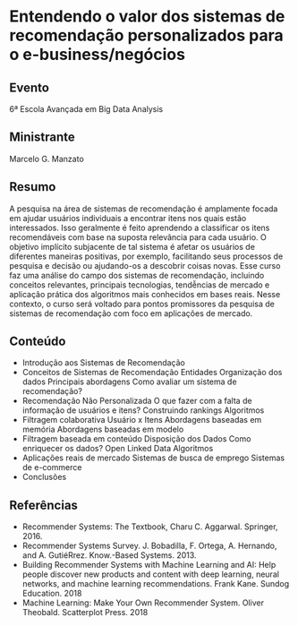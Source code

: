 # Entendendo o valor dos sistemas de recomendação personalizados para o e-business/negócios

## Evento
6ª Escola Avançada em Big Data Analysis

## Ministrante
Marcelo G. Manzato

## Resumo
A pesquisa na área de sistemas de recomendação é amplamente focada em ajudar usuários individuais a encontrar itens nos quais estão interessados. Isso geralmente é feito aprendendo a classificar os itens recomendáveis com base na suposta relevância para cada usuário. O objetivo implícito subjacente de tal sistema é afetar os usuários de diferentes maneiras positivas, por exemplo, facilitando seus processos de pesquisa e decisão ou ajudando-os a descobrir coisas novas. Esse curso faz uma análise do campo dos sistemas de recomendação, incluindo conceitos relevantes, principais tecnologias, tendễncias de mercado e aplicação prática dos algoritmos mais conhecidos em bases reais. Nesse contexto, o curso será voltado para pontos promissores da pesquisa de sistemas de recomendação com foco em aplicações de mercado.

## Conteúdo
- Introdução aos Sistemas de Recomendação
- Conceitos de Sistemas de Recomendação Entidades Organização dos dados Principais abordagens Como avaliar um sistema de recomendação?
- Recomendação Não Personalizada O que fazer com a falta de informação de usuários e itens? Construindo rankings Algoritmos
- Filtragem colaborativa Usuário x Itens Abordagens baseadas em memória Abordagens baseadas em modelo
- Filtragem baseada em conteúdo Disposição dos Dados Como enriquecer os dados? Open Linked Data Algoritmos
- Aplicações reais de mercado Sistemas de busca de emprego Sistemas de e-commerce
- Conclusões

## Referências
- Recommender Systems: The Textbook, Charu C. Aggarwal. Springer, 2016.
- Recommender Systems Survey. J. Bobadilla, F. Ortega, A. Hernando, and A. GutiéRrez. Know.-Based Systems. 2013.
- Building Recommender Systems with Machine Learning and AI: Help people discover new products and content with deep learning, neural networks, and machine learning recommendations. Frank Kane. Sundog Education. 2018
- Machine Learning: Make Your Own Recommender System. Oliver Theobald. Scatterplot Press. 2018

